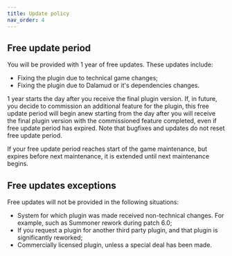 ```yaml
---
title: Update policy
nav_order: 4
---
```

## Free update period
You will be provided with 1 year of free updates. These updates include:
- Fixing the plugin due to technical game changes;
- Fixing the plugin due to Dalamud or it's dependencies changes.

1 year starts the day after you receive the final plugin version. If, in future, you decide to commission an additional feature for the plugin, this free update period will begin anew starting from the day after you will receive the final plugin version with the commissioned feature completed, even if free update period has expired. Note that bugfixes and updates do not reset free update period.

If your free update period reaches start of the game maintenance, but expires before next maintenance, it is extended until next maintenance begins.

## Free updates exceptions
Free updates will not be provided in the following situations:
- System for which plugin was made received non-technical changes. For example, such as Summoner rework during patch 6.0;
- If you request a plugin for another third party plugin, and that plugin is significantly reworked;
- Commercially licensed plugin, unless a special deal has been made.